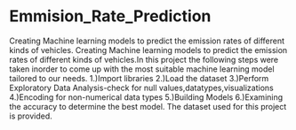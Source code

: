 # Emmision_Rate_Prediction
Creating Machine learning models to predict the emission rates of different kinds of vehicles.
Creating Machine learning models to predict the emission rates of different kinds of vehicles.In this project the following steps were taken inorder to come up with the most suitable machine learning model tailored to our needs.
1.)Import libraries 
2.)Load the dataset 
3.)Perform Exploratory Data Analysis-check for null values,datatypes,visualizations 
4.)Encoding for non-numerical data types
5.)Building Models 
6.)Examining the accuracy to determine the best model.
The dataset used for this project is provided.
